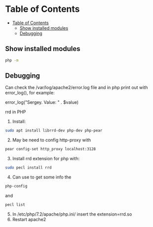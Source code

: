 # Table of Contents

- [Table of Contents](#table-of-contents)
  - [Show installed modules](#show-installed-modules)
  - [Debugging](#debugging)

## Show installed modules

```bash
php -m
```

## Debugging

Can check the /var/log/apache2/error.log file and in php print out with error_log(), for example:

error_log("Sergey. Value: " . $value)

rrd in PHP

1. Install:

```bash
sudo apt install librrd-dev php-dev php-pear
```

2. May be need to config http-proxy with

```bash
pear config-set http_proxy localhost:3128
```

3. Install rrd extension for php with:

```bash
sudo pecl install rrd
```

4. Can use to get some info the

```bash
php-config
```

and

```bash
pecl list
```

5. In /etc/php/7.2/apache/php.ini/ insert the extension=rrd.so
6. Restart apache2

